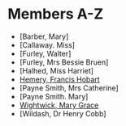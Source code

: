# Members A-Z 

* [Barber, Mary]
* [Callaway. Miss]
* [Furley, Walter]
* [Furley, Mrs Bessie Bruen]
* [Halhed, Miss Harriet]
* [Hemery, Francis Hobart](docs/hemery)
* [Payne Smith, Mrs Catherine]
* [Payne Smith. Mary]
* [Wightwick, Mary Grace](docs/wightwickmg)
* [Wildash, Dr Henry Cobb]
